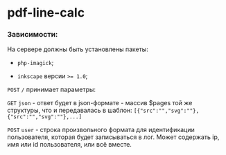 # pdf-line-calc
### Зависимости:
На сервере должны быть установлены пакеты:

* `php-imagick`;

* `inkscape` версии `>= 1.0`;

`POST` `/` принимает параметры:

`GET` `json` - ответ будет в json-формате - массив $pages той же структуры, 
что и передавалась в шаблон: 
`[{"src":"","svg":""},{"src":"","svg":""},...]`

`POST` `user` - строка произвольного формата для идентификации пользователя, 
которая будет записываться в лог. Может содержать ip, имя или id пользователя, или всё вместе.